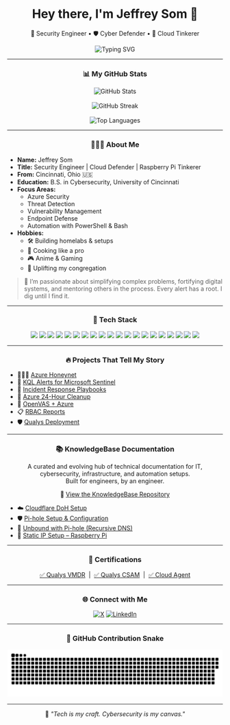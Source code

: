 <h1 align="center">Hey there, I'm Jeffrey Som 👋</h1>
<p align="center">🔐 Security Engineer • 🛡️ Cyber Defender • 🧠 Cloud Tinkerer</p>

<p align="center">
  <img src="https://readme-typing-svg.demolab.com?font=Fira+Code&pause=1000&color=00F7FF&width=435&lines=Turning+clouds+into+fortresses...;Sniffing+threats+in+the+logs...;Building+with+defense+in+mind." alt="Typing SVG" />
</p>

---

### <div align="center">📊 My GitHub Stats</div>

<p align="center">
  <img src="https://github-readme-stats.vercel.app/api?username=jsom98&show_icons=true&theme=tokyonight&rank_icon=github" alt="GitHub Stats" />
  <br><br>
  <img src="https://streak-stats.demolab.com?user=jsom98&theme=tokyonight&hide_border=true" alt="GitHub Streak" />
  <br><br>
  <img src="https://github-readme-stats.vercel.app/api/top-langs/?username=jsom98&layout=compact&theme=tokyonight" alt="Top Languages" />
</p>

---

### <div align="center">👨🏾‍💻 About Me</div>

- **Name:** Jeffrey Som  
- **Title:** Security Engineer | Cloud Defender | Raspberry Pi Tinkerer  
- **From:** Cincinnati, Ohio 🇺🇸  
- **Education:** B.S. in Cybersecurity, University of Cincinnati  
- **Focus Areas:**
  - Azure Security
  - Threat Detection
  - Vulnerability Management
  - Endpoint Defense
  - Automation with PowerShell & Bash  
- **Hobbies:**
  - 🛠️ Building homelabs & setups  
  - 🍳 Cooking like a pro  
  - 🎮 Anime & Gaming  
  - 💛 Uplifting my congregation

> 🎯 I’m passionate about simplifying complex problems, fortifying digital systems, and mentoring others in the process. Every alert has a root. I dig until I find it.

---

### <div align="center">🧠 Tech Stack</div>

<p align="center">
  <img src="https://img.shields.io/badge/AZURE-0078D4?style=for-the-badge&logo=microsoftazure&logoColor=white" />
  <img src="https://img.shields.io/badge/AWS-232F3E?style=for-the-badge&logo=amazonaws&logoColor=white" />
  <img src="https://img.shields.io/badge/WINDOWS SERVER-0078D6?style=for-the-badge&logo=windows&logoColor=white" />
  <img src="https://img.shields.io/badge/VMWARE-607078?style=for-the-badge&logo=vmware&logoColor=white" />
  <img src="https://img.shields.io/badge/CROWDSTRIKE-E20C18?style=for-the-badge&logo=crowdstrike&logoColor=white" />
  <img src="https://img.shields.io/badge/CYBERARK-002E5D?style=for-the-badge&logo=cyberark&logoColor=white" />
  <img src="https://img.shields.io/badge/QUALYS-ED1C24?style=for-the-badge&logo=qualys&logoColor=white" />
  <img src="https://img.shields.io/badge/PROOFPOINT-333333?style=for-the-badge&logoColor=white" />
  <img src="https://img.shields.io/badge/VARONIS-29367C?style=for-the-badge&logoColor=white" />
  <img src="https://img.shields.io/badge/LAKESIDE-0070C0?style=for-the-badge&logoColor=white" />
  <img src="https://img.shields.io/badge/SPLUNK-000000?style=for-the-badge&logo=splunk&logoColor=white" />
  <img src="https://img.shields.io/badge/SUMO LOGIC-222F5B?style=for-the-badge&logoColor=white" />
  <img src="https://img.shields.io/badge/QRADAR-051729?style=for-the-badge&logoColor=white" />
  <img src="https://img.shields.io/badge/PALO ALTO-ED1C24?style=for-the-badge&logo=paloaltonetworks&logoColor=white" />
  <img src="https://img.shields.io/badge/POWERSHELL-5391FE?style=for-the-badge&logo=powershell&logoColor=white" />
  <img src="https://img.shields.io/badge/BASH-121011?style=for-the-badge&logo=gnubash&logoColor=white" />
  <img src="https://img.shields.io/badge/PYTHON-3776AB?style=for-the-badge&logo=python&logoColor=white" />
  <img src="https://img.shields.io/badge/MECM-0078D4?style=for-the-badge&logo=windows&logoColor=white" />
  <img src="https://img.shields.io/badge/GIT-F05032?style=for-the-badge&logo=git&logoColor=white" />
  <img src="https://img.shields.io/badge/MARKDOWN-000000?style=for-the-badge&logo=markdown&logoColor=white" />
</p>

---

### <div align="center">🔥 Projects That Tell My Story</div>

- 👨🏾‍💻 [Azure Honeynet](https://github.com/jsom98/Azure-Projects/blob/main/Azure%20Honeynet.md)  
- 🧠 [KQL Alerts for Microsoft Sentinel](https://github.com/jsom98/Azure-Projects/blob/main/KQL%20Alerts%20for%20Microsoft%20Sentinel.md)  
- 🚨 [Incident Response Playbooks](https://github.com/jsom98/Azure-Projects/blob/main/Incident%20Response%20in%20Microsoft%20Sentinel.md)  
- 🧹 [Azure 24-Hour Cleanup](https://github.com/jsom98/Azure-Projects/blob/main/Azure%20Environment%20BEFORE%20Securing%20AND%20then%20AFTER.md)  
- 🔐 [OpenVAS + Azure](https://github.com/jsom98/Azure-Projects/blob/main/OpenVAS.md)  
- 📋 [RBAC Reports](https://github.com/jsom98/Azure-Projects/blob/main/Users%20and%20Permissions%20Report.md)  
- 🛡️ [Qualys Deployment](https://github.com/jsom98/Azure-Projects/blob/main/Qualys.md)

---

### <div align="center">📚 KnowledgeBase Documentation</div>

<p align="center">
  A curated and evolving hub of technical documentation for IT, cybersecurity, infrastructure, and automation setups.<br>
  Built for engineers, by an engineer.
</p>

<p align="center">
  🧠 <a href="https://github.com/jsom98/KnowledgeBase">View the KnowledgeBase Repository</a>
</p>

- ☁️ [Cloudflare DoH Setup](https://github.com/jsom98/KnowledgeBase/blob/main/cloudflare-doh-setup.md)  
- 🛡️ [Pi-hole Setup & Configuration](https://github.com/jsom98/KnowledgeBase/blob/main/pihole-setup.md)  
- 🔐 [Unbound with Pi-hole (Recursive DNS)](https://github.com/jsom98/KnowledgeBase/blob/main/pihole-unbound-setup.md)  
- 📡 [Static IP Setup – Raspberry Pi](https://github.com/jsom98/KnowledgeBase/blob/main/raspberry-pi-static-ip-setup.md)

---

### <div align="center">📜 Certifications</div>

<p align="center">
  <a href="https://github.com/jsom98/Certifications/blob/main/Vulnerability%20Management%20Detection%20and%20Response.pdf">✅ Qualys VMDR</a> &nbsp;|&nbsp;
  <a href="https://github.com/jsom98/Certifications/blob/main/Cyber%20Security%20Asset%20Management.pdf">✅ Qualys CSAM</a> &nbsp;|&nbsp;
  <a href="https://github.com/jsom98/Certifications/blob/main/Cloud%20Agent.pdf">✅ Cloud Agent</a>
</p>

---

### <div align="center">🌐 Connect with Me</div>

<p align="center">
  <a href="https://x.com/jsom98"><img alt="X" src="https://img.shields.io/badge/X-000000?style=for-the-badge&logo=x&logoColor=white" /></a>
  <a href="https://www.linkedin.com/in/jeffreysom/"><img alt="LinkedIn" src="https://img.shields.io/badge/LinkedIn-0A66C2?style=for-the-badge&logo=linkedin&logoColor=white" /></a>
</p>

---

### <div align="center">🐍 GitHub Contribution Snake</div>

<p align="center">
  <img src="https://github.com/jsom98/JeffreySom/blob/output/github-snake-dark.svg" alt="snake gif" />
</p>

---

<p align="center">
  💬 <i>"Tech is my craft. Cybersecurity is my canvas."</i>
</p>

